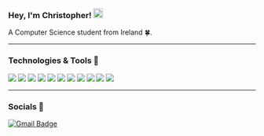 ### Hey, I'm Christopher! <img src="https://raw.githubusercontent.com/GonzoTheDev/ShaneWilson/main/wave.gif" width="20px">
A Computer Science student from Ireland 🍀.
<hr>

### Technologies & Tools 🔧

![](https://img.shields.io/badge/Editor-VS_Code-informational?style=flat&logo=visual-studio-code&logoColor=white&color=2bbc8a)
![](https://img.shields.io/badge/Code-Python_3-informational?style=flat&logo=python&logoColor=white&color=2bbc8a)
![](https://img.shields.io/badge/Code-Java-informational?style=flat&logo=python&logoColor=white&color=2bbc8a)
![](https://img.shields.io/badge/Code-C-informational?style=flat&logo=python&logoColor=white&color=2bbc8a)
![](https://img.shields.io/badge/Code-C%23-informational?style=flat&logo=python&logoColor=white&color=2bbc8a)
![](https://img.shields.io/badge/Code-Typescript-informational?style=flat&logo=python&logoColor=white&color=2bbc8a)
![](https://img.shields.io/badge/Code-PHP-informational?style=flat&logo=python&logoColor=white&color=2bbc8a)
![](https://img.shields.io/badge/Code-Javascript-informational?style=flat&logo=python&logoColor=white&color=2bbc8a)
![](https://img.shields.io/badge/Code-SQL-informational?style=flat&logo=python&logoColor=white&color=2bbc8a)
![](https://img.shields.io/badge/Tools-Powershell-informational?style=flat&logo=powershell&logoColor=white&color=2bbc8a)
![](https://img.shields.io/badge/Tools-Microsoft_Excel-informational?style=flat&logo=powershell&logoColor=white&color=2bbc8a)
<hr>

### Socials 📣

[![Gmail Badge](https://img.shields.io/badge/-C22454222@mytudublin.ie-c14438?style=flat-square&logo=Gmail&logoColor=white&link=mailto:C22454222@mytudublin.ie)](mailto:C22454222@mytudublin.ie)

